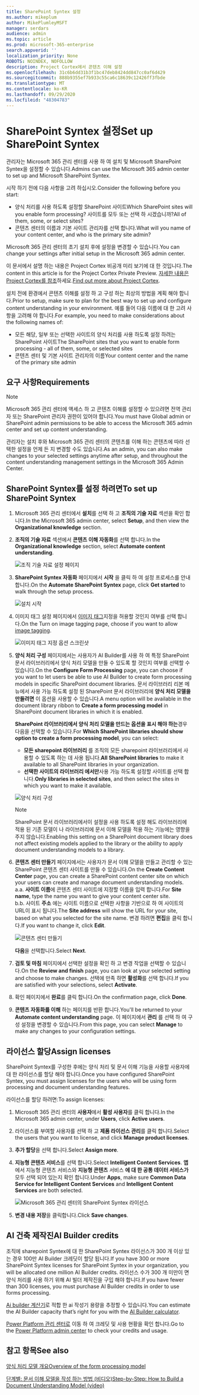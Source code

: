 ```yaml
---
title: SharePoint Syntex 설정
ms.author: mikeplum
author: MikePlumleyMSFT
manager: serdars
audience: admin
ms.topic: article
ms.prod: microsoft-365-enterprise
search.appverid: ''
localization_priority: None
ROBOTS: NOINDEX, NOFOLLOW
description: Project Cortex에서 콘텐츠 이해 설정
ms.openlocfilehash: 31c6b6dd31b3f1bc47deb8424dd847cc0af6d429
ms.sourcegitcommit: 888b9355ef7b933c55ca6c18639c12426ff3fbde
ms.translationtype: MT
ms.contentlocale: ko-KR
ms.lasthandoff: 09/29/2020
ms.locfileid: "48304783"
---
```

# <a name="set-up-sharepoint-syntex"></a><span data-ttu-id="a29a2-103">SharePoint Syntex 설정</span><span class="sxs-lookup"><span data-stu-id="a29a2-103">Set up SharePoint Syntex</span></span>

<span data-ttu-id="a29a2-104">관리자는 Microsoft 365 관리 센터를 사용 하 여 설치 및 Microsoft SharePoint Syntex을 설정할 수 있습니다.</span><span class="sxs-lookup"><span data-stu-id="a29a2-104">Admins can use the Microsoft 365 admin center to set up and Microsoft SharePoint Syntex.</span></span> 

<span data-ttu-id="a29a2-105">시작 하기 전에 다음 사항을 고려 하십시오.</span><span class="sxs-lookup"><span data-stu-id="a29a2-105">Consider the following before you start:</span></span>

- <span data-ttu-id="a29a2-106">양식 처리를 사용 하도록 설정할 SharePoint 사이트</span><span class="sxs-lookup"><span data-stu-id="a29a2-106">Which SharePoint sites will you enable form processing?</span></span> <span data-ttu-id="a29a2-107">사이트를 모두 또는 선택 하 시겠습니까?</span><span class="sxs-lookup"><span data-stu-id="a29a2-107">All of them, some, or select sites?</span></span>
- <span data-ttu-id="a29a2-108">콘텐츠 센터의 이름과 기본 사이트 관리자를 선택 합니다.</span><span class="sxs-lookup"><span data-stu-id="a29a2-108">What will you name of your content center, and who is the primary site admin?</span></span>

<span data-ttu-id="a29a2-109">Microsoft 365 관리 센터의 초기 설치 후에 설정을 변경할 수 있습니다.</span><span class="sxs-lookup"><span data-stu-id="a29a2-109">You can change your settings after initial setup in the Microsoft 365 admin center.</span></span>

<span data-ttu-id="a29a2-110">이 문서에서 설명 하는 내용은 Project Cortex 비공개 미리 보기에 대 한 것입니다.</span><span class="sxs-lookup"><span data-stu-id="a29a2-110">The content in this article is for the Project Cortex Private Preview.</span></span> <span data-ttu-id="a29a2-111">[자세한 내용은 Project Cortex를 참조](https://aka.ms/projectcortex)하세요.</span><span class="sxs-lookup"><span data-stu-id="a29a2-111">[Find out more about Project Cortex](https://aka.ms/projectcortex).</span></span>

<span data-ttu-id="a29a2-112">설치 전에 환경에서 콘텐츠 이해를 설정 하 고 구성 하는 최상의 방법을 계획 해야 합니다.</span><span class="sxs-lookup"><span data-stu-id="a29a2-112">Prior to setup, make sure to plan for the best way to set up and configure content understanding in your environment.</span></span> <span data-ttu-id="a29a2-113">예를 들어 다음 이름에 대 한 고려 사항을 고려해 야 합니다.</span><span class="sxs-lookup"><span data-stu-id="a29a2-113">For example, you need to make considerations about the following names of:</span></span>

- <span data-ttu-id="a29a2-114">모든 해당, 일부 또는 선택한 사이트의 양식 처리를 사용 하도록 설정 하려는 SharePoint 사이트</span><span class="sxs-lookup"><span data-stu-id="a29a2-114">The SharePoint sites that you want to enable form processing - all of them, some, or selected sites</span></span>
- <span data-ttu-id="a29a2-115">콘텐츠 센터 및 기본 사이트 관리자의 이름</span><span class="sxs-lookup"><span data-stu-id="a29a2-115">Your content center and the name of the primary site admin</span></span>

## <a name="requirements"></a><span data-ttu-id="a29a2-116">요구 사항</span><span class="sxs-lookup"><span data-stu-id="a29a2-116">Requirements</span></span> 

> [!NOTE]
> <span data-ttu-id="a29a2-117">Microsoft 365 관리 센터에 액세스 하 고 콘텐츠 이해를 설정할 수 있으려면 전역 관리자 또는 SharePoint 관리자 권한이 있어야 합니다.</span><span class="sxs-lookup"><span data-stu-id="a29a2-117">You must have Global admin or SharePoint admin permissions to be able to access the Microsoft 365 admin center and set up content understanding.</span></span>

<span data-ttu-id="a29a2-118">관리자는 설치 후와 Microsoft 365 관리 센터의 콘텐츠를 이해 하는 콘텐츠에 따라 선택한 설정을 언제 든 지 변경할 수도 있습니다.</span><span class="sxs-lookup"><span data-stu-id="a29a2-118">As an admin, you can also make changes to your selected settings anytime after setup, and throughout the content understanding management settings in the Microsoft 365 Admin Center.</span></span>

## <a name="to-set-up-sharepoint-syntex"></a><span data-ttu-id="a29a2-119">SharePoint Syntex를 설정 하려면</span><span class="sxs-lookup"><span data-stu-id="a29a2-119">To set up SharePoint Syntex</span></span>

1. <span data-ttu-id="a29a2-120">Microsoft 365 관리 센터에서 **설치**를 선택 하 고 **조직의 기술 자료** 섹션을 확인 합니다.</span><span class="sxs-lookup"><span data-stu-id="a29a2-120">In the Microsoft 365 admin center, select **Setup**, and then view the **Organizational knowledge** section.</span></span>

2. <span data-ttu-id="a29a2-121">**조직의 기술 자료** 섹션에서 **콘텐츠 이해 자동화**를 선택 합니다.</span><span class="sxs-lookup"><span data-stu-id="a29a2-121">In the **Organizational knowledge** section, select **Automate content understanding**.</span></span><br/>

    ![조직 기술 자료 설정 페이지](../media/content-understanding/admin-org-knowledge-options.png)</br>

3. <span data-ttu-id="a29a2-123">**SharePoint Syntex 자동화** 페이지에서 **시작** 을 클릭 하 여 설정 프로세스를 안내 합니다.</span><span class="sxs-lookup"><span data-stu-id="a29a2-123">On the **Automate SharePoint Syntex** page, click **Get started** to walk through the setup process.</span></span><br/>

    ![설치 시작](../media/content-understanding/admin-content-understanding-get-started.png)</br>

4. <span data-ttu-id="a29a2-125">이미지 태그 설정 페이지에서 [이미지 태그](image-tagging.md)지정을 허용할 것인지 여부를 선택 합니다.</span><span class="sxs-lookup"><span data-stu-id="a29a2-125">On the Turn on image tagging page, choose if you want to allow [image tagging](image-tagging.md).</span></span>

    ![이미지 태그 지정 옵션 스크린샷](../media/content-understanding/admin-content-understanding-setup-image-tagging.png)</br>

5. <span data-ttu-id="a29a2-127">**양식 처리 구성** 페이지에서는 사용자가 AI Builder를 사용 하 여 특정 SharePoint 문서 라이브러리에서 양식 처리 모델을 만들 수 있도록 할 것인지 여부를 선택할 수 있습니다.</span><span class="sxs-lookup"><span data-stu-id="a29a2-127">On the **Configure Form Processing** page, you can choose if you want to let users be able to use AI Builder to create form processing models in specific SharePoint document libraries.</span></span> <span data-ttu-id="a29a2-128">문서 라이브러리 리본 메뉴에서 사용 가능 하도록 설정 된 SharePoint 문서 라이브러리에 **양식 처리 모델을 만들려면** 이 옵션을 사용할 수 있습니다.</span><span class="sxs-lookup"><span data-stu-id="a29a2-128">A menu option will be available in the document library ribbon to **Create a form processing model** in SharePoint document libraries in which it is enabled.</span></span>
 
     <span data-ttu-id="a29a2-129">**SharePoint 라이브러리에서 양식 처리 모델을 만드는 옵션을 표시 해야 하는**경우 다음을 선택할 수 있습니다.</span><span class="sxs-lookup"><span data-stu-id="a29a2-129">For **Which SharePoint libraries should show option to create a form processing model**, you can select:</span></span></br>
      - <span data-ttu-id="a29a2-130">**모든 sharepoint 라이브러리** 를 조직의 모든 sharepoint 라이브러리에서 사용할 수 있도록 하는 데 사용 됩니다.</span><span class="sxs-lookup"><span data-stu-id="a29a2-130">**All SharePoint libraries** to make it available to all SharePoint libraries in your organization.</span></span></br>
      - <span data-ttu-id="a29a2-131">**선택한 사이트의 라이브러리 에서만**사용 가능 하도록 설정할 사이트를 선택 합니다.</span><span class="sxs-lookup"><span data-stu-id="a29a2-131">**Only libraries in selected sites**, and then select the sites in which you want to make it available.</span></span></br>

   ![양식 처리 구성](../media/content-understanding/admin-configforms.png)

   > [!Note]
   > <span data-ttu-id="a29a2-133">SharePoint 문서 라이브러리에서이 설정을 사용 하도록 설정 해도 라이브러리에 적용 된 기존 모델이 나 라이브러리에 문서 이해 모델을 적용 하는 기능에는 영향을 주지 않습니다.</span><span class="sxs-lookup"><span data-stu-id="a29a2-133">Enabling this setting on a SharePoint document library does not affect existing models applied to the library or the ability to apply document understanding models to a library.</span></span> 
    
6. <span data-ttu-id="a29a2-134">**콘텐츠 센터 만들기** 페이지에서는 사용자가 문서 이해 모델을 만들고 관리할 수 있는 SharePoint 콘텐츠 센터 사이트를 만들 수 있습니다.</span><span class="sxs-lookup"><span data-stu-id="a29a2-134">On the **Create Content Center** page, you can create a SharePoint content center site on which your users can create and manage document understanding models.</span></span> </br>
    <span data-ttu-id="a29a2-135">a.</span><span class="sxs-lookup"><span data-stu-id="a29a2-135">a.</span></span> <span data-ttu-id="a29a2-136">**사이트 이름**에 콘텐츠 센터 사이트에 지정할 이름을 입력 합니다.</span><span class="sxs-lookup"><span data-stu-id="a29a2-136">For **Site name**, type the name you want to give your content center site.</span></span></br>
    <span data-ttu-id="a29a2-137">b.</span><span class="sxs-lookup"><span data-stu-id="a29a2-137">b.</span></span> <span data-ttu-id="a29a2-138">사이트 **주소** 에는 사이트 이름으로 선택한 사항을 기반으로 하 여 사이트의 URL이 표시 됩니다.</span><span class="sxs-lookup"><span data-stu-id="a29a2-138">The **Site address** will show the URL for your site, based on what you selected for the site name.</span></span> <span data-ttu-id="a29a2-139">변경 하려면 **편집**을 클릭 합니다.</span><span class="sxs-lookup"><span data-stu-id="a29a2-139">If you want to change it, click **Edit**.</span></span></br>

      ![콘텐츠 센터 만들기](../media/content-understanding/admin-cu-create-cc.png)</br>

    <span data-ttu-id="a29a2-141">**다음**을 선택합니다.</span><span class="sxs-lookup"><span data-stu-id="a29a2-141">Select **Next**.</span></span>

7. <span data-ttu-id="a29a2-142">**검토 및 마침** 페이지에서 선택한 설정을 확인 하 고 변경 작업을 선택할 수 있습니다.</span><span class="sxs-lookup"><span data-stu-id="a29a2-142">On the **Review and finish** page, you can look at your selected setting and choose to make changes.</span></span> <span data-ttu-id="a29a2-143">선택에 만족 하면 **활성화**를 선택 합니다.</span><span class="sxs-lookup"><span data-stu-id="a29a2-143">If you are satisfied with your selections, select **Activate**.</span></span>

8. <span data-ttu-id="a29a2-144">확인 페이지에서 **완료**를 클릭 합니다.</span><span class="sxs-lookup"><span data-stu-id="a29a2-144">On the confirmation page, click **Done**.</span></span>

9. <span data-ttu-id="a29a2-145">**콘텐츠 자동화를 이해** 하는 페이지를 반환 합니다.</span><span class="sxs-lookup"><span data-stu-id="a29a2-145">You'll be returned to your **Automate content understanding** page.</span></span> <span data-ttu-id="a29a2-146">이 페이지에서 **관리** 를 선택 하 여 구성 설정을 변경할 수 있습니다.</span><span class="sxs-lookup"><span data-stu-id="a29a2-146">From this page, you can select **Manage** to make any changes to your configuration settings.</span></span> 

## <a name="assign-licenses"></a><span data-ttu-id="a29a2-147">라이선스 할당</span><span class="sxs-lookup"><span data-stu-id="a29a2-147">Assign licenses</span></span>

<span data-ttu-id="a29a2-148">SharePoint Syntex를 구성한 후에는 양식 처리 및 문서 이해 기능을 사용할 사용자에 대 한 라이선스를 할당 해야 합니다.</span><span class="sxs-lookup"><span data-stu-id="a29a2-148">Once you have configured SharePoint Syntex, you must assign licenses for the users who will be using form processing and document understanding features.</span></span>

<span data-ttu-id="a29a2-149">라이선스를 할당 하려면:</span><span class="sxs-lookup"><span data-stu-id="a29a2-149">To assign licenses:</span></span>

1. <span data-ttu-id="a29a2-150">Microsoft 365 관리 센터의 **사용자**에서 **활성 사용자**를 클릭 합니다.</span><span class="sxs-lookup"><span data-stu-id="a29a2-150">In the Microsoft 365 admin center, under **Users**, click **Active users**.</span></span>

2. <span data-ttu-id="a29a2-151">라이선스를 부여할 사용자를 선택 하 고 **제품 라이선스 관리**를 클릭 합니다.</span><span class="sxs-lookup"><span data-stu-id="a29a2-151">Select the users that you want to license, and click **Manage product licenses**.</span></span>

3. <span data-ttu-id="a29a2-152">**추가 할당**을 선택 합니다.</span><span class="sxs-lookup"><span data-stu-id="a29a2-152">Select **Assign more**.</span></span>

4. <span data-ttu-id="a29a2-153">**지능형 콘텐츠 서비스**를 선택 합니다.</span><span class="sxs-lookup"><span data-stu-id="a29a2-153">Select **Intelligent Content Services**.</span></span> <span data-ttu-id="a29a2-154">**앱**에서 지능형 콘텐츠 서비스와 **지능형 콘텐츠** 서비스 **에 대 한 공통 데이터 서비스가** 모두 선택 되어 있는지 확인 합니다.</span><span class="sxs-lookup"><span data-stu-id="a29a2-154">Under **Apps**, make sure **Common Data Service for Intelligent Content Services** and **Intelligent Content Services** are both selected.</span></span>

    ![Microsoft 365 관리 센터의 SharePoint Syntex 라이선스](../media/content-understanding/sharepoint-syntex-licenses.png)

5. <span data-ttu-id="a29a2-156">**변경 내용 저장**을 클릭합니다.</span><span class="sxs-lookup"><span data-stu-id="a29a2-156">Click **Save changes**.</span></span>

## <a name="ai-builder-credits"></a><span data-ttu-id="a29a2-157">AI 건축 제작진</span><span class="sxs-lookup"><span data-stu-id="a29a2-157">AI Builder credits</span></span>

<span data-ttu-id="a29a2-158">조직에 sharepoint Syntex에 대 한 SharePoint Syntex 라이선스가 300 개 이상 있는 경우 100만 AI Builder 크레딧이 할당 됩니다.</span><span class="sxs-lookup"><span data-stu-id="a29a2-158">If you have 300 or more SharePoint Syntex licenses for SharePoint Syntex in your organization, you will be allocated one million AI Builder credits.</span></span> <span data-ttu-id="a29a2-159">라이선스 수가 300 개 미만이 면 양식 처리를 사용 하기 위해 AI 빌더 제작진을 구입 해야 합니다.</span><span class="sxs-lookup"><span data-stu-id="a29a2-159">If you have fewer than 300 licenses, you must purchase AI Builder credits in order to use forms processing.</span></span>

<span data-ttu-id="a29a2-160">[Ai builder 계산기](https://powerapps.microsoft.com/ai-builder-calculator)로 적합 한 ai 작성기 용량을 추정할 수 있습니다.</span><span class="sxs-lookup"><span data-stu-id="a29a2-160">You can estimate the AI Builder capacity that’s right for you with the [AI Builder calculator](https://powerapps.microsoft.com/ai-builder-calculator).</span></span>

<span data-ttu-id="a29a2-161">[Power Platform 관리 센터로](https://admin.powerplatform.microsoft.com/resources/capacity) 이동 하 여 크레딧 및 사용 현황을 확인 합니다.</span><span class="sxs-lookup"><span data-stu-id="a29a2-161">Go to the [Power Platform admin center](https://admin.powerplatform.microsoft.com/resources/capacity) to check your credits and usage.</span></span>

## <a name="see-also"></a><span data-ttu-id="a29a2-162">참고 항목</span><span class="sxs-lookup"><span data-stu-id="a29a2-162">See also</span></span>

[<span data-ttu-id="a29a2-163">양식 처리 모델 개요</span><span class="sxs-lookup"><span data-stu-id="a29a2-163">Overview of the form processing model</span></span>](https://docs.microsoft.com/ai-builder/form-processing-model-overview)

[<span data-ttu-id="a29a2-164">단계별: 문서 이해 모델을 작성 하는 방법 (비디오)</span><span class="sxs-lookup"><span data-stu-id="a29a2-164">Step-by-Step: How to Build a Document Understanding Model (video)</span></span>](https://www.youtube.com/watch?v=DymSHObD-bg)

